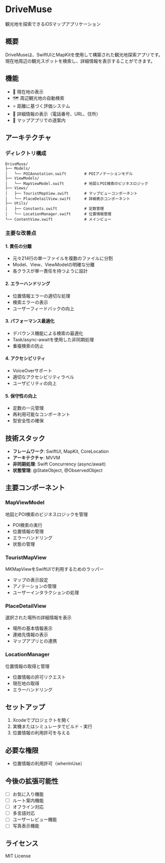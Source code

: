 # DriveMuse

観光地を探索できるiOSマップアプリケーション

## 概要

DriveMuseは、SwiftUIとMapKitを使用して構築された観光地探索アプリです。現在地周辺の観光スポットを検索し、詳細情報を表示することができます。

## 機能

- 📍 現在地の表示
- 🗺️ 周辺観光地の自動検索
- ⭐ 距離に基づく評価システム
- 📱 詳細情報の表示（電話番号、URL、住所）
- 🧭 マップアプリでの道案内

## アーキテクチャ

### ディレクトリ構成

```
DriveMuse/
├── Models/
│   └── POIAnnotation.swift        # POIアノテーションモデル
├── ViewModels/
│   └── MapViewModel.swift         # 地図とPOI検索のビジネスロジック
├── Views/
│   ├── TouristMapView.swift       # マップビューコンポーネント
│   └── PlaceDetailView.swift      # 詳細表示コンポーネント
├── Utils/
│   ├── Constants.swift            # 定数管理
│   └── LocationManager.swift      # 位置情報管理
└── ContentView.swift              # メインビュー
```

### 主要な改善点

#### 1. **責任の分離**
- 元々214行の単一ファイルを複数のファイルに分割
- Model、View、ViewModelの明確な分離
- 各クラスが単一責任を持つように設計

#### 2. **エラーハンドリング**
- 位置情報エラーの適切な処理
- 検索エラーの表示
- ユーザーフィードバックの向上

#### 3. **パフォーマンス最適化**
- デバウンス機能による検索の最適化
- Task/async-awaitを使用した非同期処理
- 重複検索の防止

#### 4. **アクセシビリティ**
- VoiceOverサポート
- 適切なアクセシビリティラベル
- ユーザビリティの向上

#### 5. **保守性の向上**
- 定数の一元管理
- 再利用可能なコンポーネント
- 型安全性の確保

## 技術スタック

- **フレームワーク**: SwiftUI, MapKit, CoreLocation
- **アーキテクチャ**: MVVM
- **非同期処理**: Swift Concurrency (async/await)
- **状態管理**: @StateObject, @ObservedObject

## 主要コンポーネント

### MapViewModel
地図とPOI検索のビジネスロジックを管理

- POI検索の実行
- 位置情報の管理
- エラーハンドリング
- 状態の管理

### TouristMapView
MKMapViewをSwiftUIで利用するためのラッパー

- マップの表示設定
- アノテーションの管理
- ユーザーインタラクションの処理

### PlaceDetailView
選択された場所の詳細情報を表示

- 場所の基本情報表示
- 連絡先情報の表示
- マップアプリとの連携

### LocationManager
位置情報の取得と管理

- 位置情報の許可リクエスト
- 現在地の取得
- エラーハンドリング

## セットアップ

1. Xcodeでプロジェクトを開く
2. 実機またはシミュレータでビルド・実行
3. 位置情報の利用許可を与える

## 必要な権限

- 位置情報の利用許可（whenInUse）

## 今後の拡張可能性

- [ ] お気に入り機能
- [ ] ルート案内機能
- [ ] オフライン対応
- [ ] 多言語対応
- [ ] ユーザーレビュー機能
- [ ] 写真表示機能

## ライセンス

MIT License 